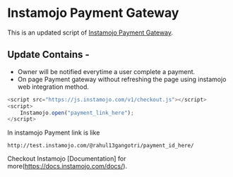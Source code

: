 # Instamojo Payment Gateway

This is an updated script of [Instamojo Payment Gateway](https://www.hackerrahul.com/2017/10/integrate-instamojo-payment-gateway-php-mysql/).

## Update Contains -
- Owner will be notified everytime a user complete a payment.
- On page Payment gateway without refreshing the page using instamojo web integration method.
```javascript
<script src="https://js.instamojo.com/v1/checkout.js"></script>
<script>
	Instamojo.open("payment_link_here"); 
</script>
```
In instamojo Payment link is like
```
http://test.instamojo.com/@rahul13gangotri/payment_id_here/
```
Checkout Instamojo [Documentation] for more(https://docs.instamojo.com/docs/).
